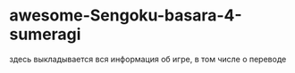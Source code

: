 # awesome-Sengoku-basara-4-sumeragi
здесь выкладывается вся информация об игре, в том числе о переводе
